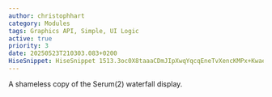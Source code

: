 ```yaml
---
author: christophhart
category: Modules
tags: Graphics API, Simple, UI Logic
active: true
priority: 3
date: 20250523T210303.083+0200
HiseSnippet: HiseSnippet 1513.3oc0X8taaaCDmJIpXwqYqcqEneTvXencKMPx+KwaenNwNt0XwIFwYMCnqnfQh1hHRjpRzo0nnOB6gZuACXOCE6q6MH6HkrrTpaZpWR6pArg3w6n9w6N96N5dgbaRTDODoU3fwADj1006OlIba5hoLTmVHsuRuKNRPBMhEs03.bTDwAoos3CkBzVdIj5y+7fsvdXlMYpHD5wbpMYGpOULUZuF+L0yqM1gb.0Oi1UZzwlyZx83i.7rntIJ.aeLdHYWrTsEzQOBG4hz9d8pkJaWwYcmRkpVulMtFo9.7fAVkcpTo1F0sJWGWYiZDypHsqssCUvC6KvBRDRaos3Ni66xeAK9E7XZD8HOhbfEpO7liE2l64H2hRonltTOmdSbTQHjlduotsEica2RuK0glJep66FpILlZQVGn1B4g2h4fmUV3YlAdy.RZYfzRwP5l58sCoAhoyHwyWp2gAQyAXHNkEJw5hz9C8lbPAlXMe7wj1gvfTCtaESyUMJYZduepvfQLaAkyL3rc4Bxdr6duBupvxEdcAiyN0fAybN46Ij64QBm4zxbivyyv6xF4eDIbUiSvdiHoJB6+7NU82sSMaL2NdamQQNqCiJ1KfvdWYBnDeE7zuzoEVfkQhDYfdAjPAUBAsVjSfyAwwkk0aQhNVvCT55GvYxUPaEQRhTbjnsGGKnrgGPAnRgPzWqmUjE5kYOlMN6fD.LIw7P7IDAF1wGhUwQOOzQCmbJa4qUrXwSkVQED+oRQm9WmQZIvSpc5omthf7RwDE00dyadysmpTYos9+d6kk1pbHKb3B5upfgQwT+VGmh+nQwTTYn3aHQzHRnUwUkp1g4PdInjoZDbXzi+hC4gGGA7ADPNrGhHp4ZQiB7.g9v9El3IfLCCy0Jup5g6at1FvCOUo5NTF4.Wp8wL.Eo5ZsV0Um7PppsfTfHrefG3raisgbIPeK0T6NxO9cN9.I3kKTUqxwnNh6SDgT6TSLiW7ha5E3hkdCP1qTush6RnCcOB7XOD1aJUMiwQwVDa73xsTxpjHqMvWJIaUBKeFgMIxym4ViMgiJmPjKcbXAl79krJWtZcyRqW5sTZerCcjbqXMYA5QvGm7BKktp8BIgDHzDtEPKOLjOhIijhvQjDE.myifskG7UHWtZIxSENEMaTa80qaU0b8DU56y4B28wrgjzXiLRVudR7QFgLUO8T32WW30nWPcDtSy6G2vU5SyTmg1.81rh.eL2YjGVjmjVtYSl.HYxwLJo+XQTw3rk5tzXtunP7l58nBa2YiwElAFApnqBLlTuaE8sGLfXKlBvkza+qWME2x95u9DWTJ+gh9Pgf6nOaRkyomk+7h1yRvEtmkG8bHFQxlqrCGLyYKL6XEwV1oTjHJoOVVDK6T6SFDRhb6RC5hCxEVW775owZN6o4ZWU8zrzEKre9v6yfCx4ZAa4IXrOEJiP1lcBwCZGPgwuAp+O.OxSLQZ9DztbFOvkyn1YC56KqrLbHILK1m4FZSg.nmmJ4VM1m3QvQYRt9tFxhg3vyln9A3Kr9faGclwq6nGCWC4oJi+KwsOpoYmKY7hWHx3Kc7N+DyeTccqnq37LhoB+Dc77Fw.TWem16kva.OYjBWq2OvZGRd9HByNU389s+9Ax5CcXYC6xJRC3g9Is9Osl.YH7hxUJf.WE.Jak6XebaQpd9yV04VM1gyC1lI8jNYWjdtvAc3BWQDQtkAV1C3w2iuoGOK8.B0YHiGRhuDWtqQLJRv8mrAT2+tufDn5pW6I50prF7YvOH+sdS3mx6c4LFc4QCsvELo7aUg+z3rLQ3+4LPwHNMI7y.De6rG7M1hFv8vgepv797QxaR2ECUUgFxzgatzG5fyl.3kwHdx+1.sEjGBhGaJGqNIAW.xL4lvmlLokbrVxjVSl7ix6vGaGxelc7eHhLi+KTRf8MS8elsrdW4XCKzI46uDg7gV3dlsc9k5sLrz7ZX440vJyqgUmWCqMuFt97Z3FueCkcXu4Hf.Nt+BDpausiod0R480VD8u6r7x4.
---
```


A shameless copy of the Serum(2) waterfall display.

